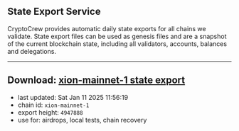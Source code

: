 ## State Export Service
CryptoCrew provides automatic daily state exports for all chains we validate. State export files can be used as genesis files and are a snapshot of the current blockchain state, including all validators, accounts, balances and delegations.

---
**Download: [xion-mainnet-1 state export](https://dl-eu2.ccvalidators.com/SERVICE/xion/xion-mainnet-1_export_4947888.json)**
---

- last updated: Sat Jan 11 2025 11:56:19
- chain id: `xion-mainnet-1`
- export height: `4947888`
- use for: airdrops, local tests, chain recovery

